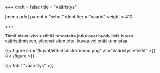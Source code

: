 +++
draft = false
title = "Vääristys"

[menu.pdn]
    parent = "sehot"
    identifier = "vaaris"
    weight = 410

+++

Tämä alavalikko sisältää tehosteita jotka ovat hyödyllisiä kuvan vääristämiseen, yleensä siten ettei kuvaa voi enää tunnistaa.

{{< figure src="/kuvat/effectsdistortmenu.png" alt="Vääristys efektit" >}}{{< /figure >}}

{{< tabit "vaaristys" >}}
